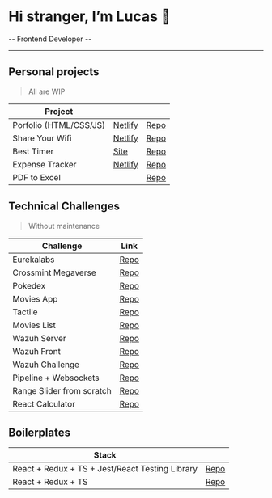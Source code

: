# Hi stranger, I’m Lucas 👋

 -- Frontend Developer --

<!-- Linkedin Badge -->

---

## Personal projects
> All are WIP

| Project |  | | 
| ----------- | ----------- | ----------- |
| Porfolio (HTML/CSS/JS) | [Netlify](https://lucasrojas.netlify.app) | [Repo](https://github.com/lucaasrojas/portfolio) | 
| Share Your Wifi | [Netlify](https://lucaasrojas-share-wifi.netlify.app/) | [Repo](https://github.com/lucaasrojas/qrcode-wifi)| 
| Best Timer | [Site](https://lucaasrojas.github.io/best-timer/#/) | [Repo](https://github.com/lucaasrojas/best-timer)| 
| Expense Tracker | [Netlify](https://lucaasrojas-expense-tracker.netlify.app) | [Repo](https://github.com/lucaasrojas/expense-tracker)| 
| PDF to Excel | | [Repo](https://github.com/lucaasrojas/imagetoexcel)| 

## Technical Challenges 
> Without maintenance


| Challenge | Link |
| ----------- | ----------- |
| Eurekalabs | [Repo](https://github.com/lucaasrojas/eurekalabs-challenge) |
| Crossmint Megaverse | [Repo](https://github.com/lucaasrojas/crossmint-megaverse-challenge) |
| Pokedex | [Repo](https://github.com/lucaasrojas/pokedex) |
| Movies App | [Repo](https://github.com/lucaasrojas/movies-app) |
| Tactile | [Repo](https://github.com/lucaasrojas/tactile-interview-test) |
| Movies List | [Repo](https://github.com/lucaasrojas/shows-movies-list)|
| Wazuh Server | [Repo](https://github.com/lucaasrojas/Wazuh-Server) |
| Wazuh Front | [Repo](https://github.com/lucaasrojas/Wazuh) |
| Wazuh Challenge | [Repo](https://github.com/lucaasrojas/Wazuh-Challenege) |
| Pipeline + Websockets | [Repo](https://github.com/lucaasrojas/pipeline-game) |
| Range Slider from scratch | [Repo](https://github.com/lucaasrojas/pipeline-game) |
| React Calculator | [Repo](https://github.com/lucaasrojas/React-Calculator) |

## Boilerplates

| Stack |  |
| ----------- | ----------- |
| React + Redux + TS + Jest/React Testing Library|  [Repo](https://github.com/lucaasrojas/base-react-redux-ts-jest)| 
| React + Redux + TS|  [Repo](https://github.com/lucaasrojas/base-react-redux-ts)| 
